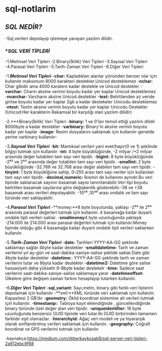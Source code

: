 # sql-notlarim
## ***SQL NEDİR?***
-Sql,verileri depolayıp işlemeye yarayan yazılım dilidir.
### **SQL VERİ TİPLERİ*
-1.Metinsel Veri Tipleri
-2.Binary(İkilik) Veri Tipleri
-3.Sayısal Veri Tipleri
-4.Parasal Veri Tipleri
-5.Tarih-Zaman Veri Tipleri
-6.Diğer Veri Tipleri


-1.***Metinsel Veri Tipleri***
-**char:** Kapladıkları alanlar yönünden benzer olar için kullanılır maksimum 8000 karakteri destekler.Unicod desteklemez
-**nchar:** Char gibidir ama 4000 karatere kadar destekle  ve Unicod destekler 
-**varchar:** Charın aksine verinin boyutu kadar yer kaplar Unicod desteklemez
-**nvarchar:** Varcharın aksine Unicod destekler
-**text:** Belirtilenden az veride girilse boyutu kadar yer kaplar 2gb a kadar destekeler Unicodu desteklemez
-**ntext:** Textin aksine verinin boyutu kadar yer kaplar Unicodu Destekler
(Unicod:Her karakterin Rakamsal bir karşılığı olan yazılım dilidir)


-2.***Binary(İkilik) Veri Tipleri
-**binary:** 1 ve 0'ları temsil ettiği yazılım dilidir 8000byte a kadar destekler
-**varbinary:** Binary'in aksine verinin boyutu kadar yer kaplar
-**image:** Resim dosyalarını saklamak için kullanılır-genelde yerine varbinary kullanılır-


-3.***Sayısal Veri Tipleri***
-**bit:** Mantıksal verileri yani evet/hayır(0 ve 1) şeklinde bilgiyi tutmak için kullanılır
-**int:** 4 byte büyüklüğünde, -2 milyar /+2 milyar arasında değer tutabilen tam sayı veri tipidir.
-**bigint:** 8 byte büyüklüğünde -2⁶³ ve 2⁶³ arasında değer tutabilen tam sayı veri tipidir.
-**smallint:**  2 byte büyüklüğünde -32.768 ve 32.768 arası değer alabilen tam sayı veri tipidir.
-**tinyint:** 1 byte büyüklğüne sahip, 0–255 arası tam sayı veriler için kullanılan tam sayı veri tipidir.
-**decimal,numeric:** İkisinin de kullanımı aynıdır.Bu veri tipinde saklanacak sayının basamak sayısı tanımlanabilir.Veri tipi boyutu belirtilen basamak sayılarına göre değişkenlik gösterebilir.-38 ve +38 basamak arası verileri depolayabilir. -10³⁸ ,10³⁸ arası ondalık ve tam sayı türünde veri saklayabilir.


-4.***Parasal Veri Tipleri***
-**money:**8 byte boyutunda, yaklaşı -2⁶⁴ ile 2⁶⁴ arasında parasal değerleri tutmak için kullanılır. 4 basamağa kadar duyarlı ondalık tipli verileri saklar.
-**smallmoney**4 byte uzunluğunda yaklaşık -214.000 ile 214.000 arası parasal değerleri tutmak için kullanılır.Money tipinde olduğu gibi 4 basamağa kadar duyarlı ondalık tipli verileri saklarken kullanılır.


-5.***Tarih-Zaman Veri Tipleri*** 
-**date:** Tarihleri YYYY-AA-GG şeklinde saklamayı sağlar 4byte kadar destekler
-**smalldatetime:** Tarih ve zaman verilerini yıl-ay-gün ve saat-dakika-saniye-salise şeklide saklar.Date gibi 4byte kadar destekler
-**datetime:**: YYYY-AA-GG şeklinde tarih ve zaman verilerini tutar ve 8byta kadar destekler
-**datetime2:** Datetime göre salise hassasiyeti daha yüksetir 6-8byte kadar destekelr
-**time:** Sadece saat verilerini saat-dakika-saniye-salise saklamaya yarar
-**datetimeoffset:**  Ülkelere göre değişen zaman farkını hesaplayıp tutarken kullanılır.


-6.***Diğer Veri Tipleri***
-**sql_variant:** Sayı,metin, binary gibi farklı veri tiplerini depolamak için kullanılır
-**xml:**XML türünde veri saklamak için kullanılır. Kapasitesi 2 GB’dır
-**geometry:** Öklid koordinat sistemine ait verileri tutmak için kullanılır.
-**timestamp:**: Tabloya kayıt eklendiğinde , güncellendiğinde binary türünde özel değer alan veri tipidir.
-**uniqueidentifier:** 16 byte uzunluğunda benzersiz GUID tipinde veri tutar.İki GUID birbirinden tamamen farklıdır eşit olamazlar.
-**hierarchyid:** Ağaç veri modeli ve ya hiyerarşik olarak sınflandırılmış verileri saklamak için kullanılır.
-**geography:**  Coğrafi koordinat ve GPS verilerini tutmak için kullanılır.









-kaynakça:https://medium.com/@berkaykosak8/sql-server-veri-tipleri-2a612ebc9f68





